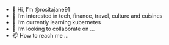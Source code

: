 - 👋 Hi, I’m @rositajane91
- 👀 I’m interested in tech, finance, travel, culture and cuisines
- 🌱 I’m currently learning kubernetes
- 💞️ I’m looking to collaborate on ...
- 📫 How to reach me ...

<!---
rositajane91/rositajane91 is a ✨ special ✨ repository because its `README.md` (this file) appears on your GitHub profile.
You can click the Preview link to take a look at your changes.
--->
